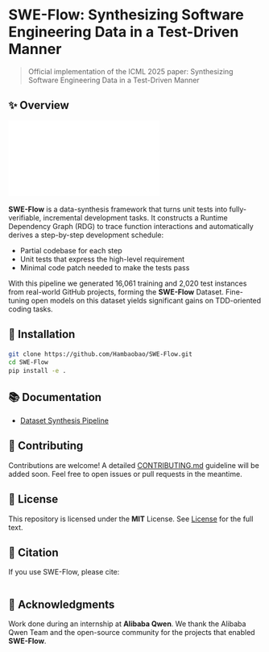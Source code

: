 # SWE-Flow: Synthesizing Software Engineering Data in a Test-Driven Manner

> Official implementation of the ICML 2025 paper: Synthesizing Software Engineering Data in a Test-Driven Manner



## ✨ Overview

![SWE-Flow Framework](./assets/figures/sweflow-framework.pdf)

**SWE-Flow** is a data-synthesis framework that turns unit tests into fully-verifiable, incremental development tasks.
It constructs a Runtime Dependency Graph (RDG) to trace function interactions and automatically derives a step-by-step development schedule:

- Partial codebase for each step
- Unit tests that express the high-level requirement
- Minimal code patch needed to make the tests pass

With this pipeline we generated 16,061 training and 2,020 test instances from real-world GitHub projects, forming the **SWE-Flow** Dataset. Fine-tuning open models on this dataset yields significant gains on TDD-oriented coding tasks.


## 🔧 Installation

```bash
git clone https://github.com/Hambaobao/SWE-Flow.git
cd SWE-Flow
pip install -e .
```


## 📚 Documentation

- [Dataset Synthesis Pipeline](./docs/pipeline.md)



## 🤝 Contributing

Contributions are welcome! A detailed [CONTRIBUTING.md](./CONTITUTING.md) guideline will be added soon. Feel free to open issues or pull requests in the meantime.



## 📄 License

This repository is licensed under the **MIT** License. See [License](./LICENSE) for the full text.



## 📌 Citation

If you use SWE-Flow, please cite:
```bibtex

```



## 🙏 Acknowledgments

Work done during an internship at **Alibaba Qwen**.
We thank the Alibaba Qwen Team and the open-source community for the projects that enabled **SWE-Flow**.
